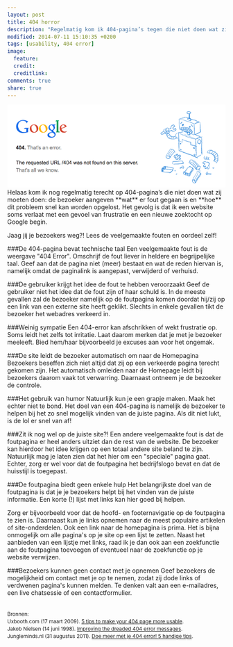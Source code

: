 ```yaml
---
layout: post
title: 404 horror
description: "Regelmatig kom ik 404-pagina’s tegen die niet doen wat zij moeten doen. Dit zijn de meest gemaakte fouten." 
modified: 2014-07-11 15:10:35 +0200
tags: [usability, 404 error]
image:
  feature: 
  credit: 
  creditlink: 
comments: true
share: true
---
```


<img src="../images/404-error.png" alt=" De 404 error pagina van Google" class="floatright">
Helaas kom ik nog regelmatig terecht op 404-pagina’s die niet doen wat
zij moeten doen: de bezoeker aangeven **wat** er fout gegaan is en
**hoe** dit probleem snel kan worden opgelost. Het gevolg is dat ik
een website soms verlaat met een gevoel van frustratie en een nieuwe zoektocht op Google begin. 

Jaag jij je bezoekers weg?! Lees de veelgemaakte fouten en oordeel
zelf!

###De 404-pagina bevat technische taal
Een veelgemaakte fout is de weergave "404
Error". Omschrijf de fout liever in heldere en begrijpelijke
taal. Geef aan dat de pagina niet (meer) bestaat en wat de reden hiervan is, namelijk omdat de paginalink is aangepast, verwijderd of verhuisd.

###De gebruiker krijgt het idee de fout te hebben veroorzaakt
Geef de gebruiker niet het idee dat de fout zijn of haar schuld
is. In de meeste gevallen zal de bezoeker namelijk op de foutpagina komen
doordat hij/zij op een link van een externe site heeft
geklikt. Slechts in enkele gevallen tikt de bezoeker het
webadres verkeerd in.

###Weinig sympatie
Een 404-error kan afschrikken of wekt frustratie op. Soms leidt het
zelfs tot irritatie. Laat daarom merken dat je met je bezoeker meeleeft. Bied
hem/haar bijvoorbeeld je excuses aan voor het ongemak. 

###De site leidt de bezoeker automatisch om naar de Homepagina
Bezoekers beseffen zich niet altijd dat zij op een verkeerde pagina
terecht gekomen zijn. Het automatisch omleiden naar de Homepage leidt bij bezoekers daarom vaak
tot verwarring. Daarnaast ontneem je de bezoeker de controle.

###Het gebruik van humor
Natuurlijk kun je een grapje maken. Maak het echter niet te bond. Het
doel van een 404-pagina is namelijk de bezoeker te helpen bij het zo
snel mogelijk vinden van de juiste pagina. Als dit niet lukt, is de
lol er snel van af!

###Zit ik nog wel op de juiste site?!
Een andere veelgemaakte fout is dat de foutpagina er heel anders
uitziet dan de rest van de website. De bezoeker kan hierdoor
het idee krijgen op een totaal andere site beland te zijn.
Natuurlijk mag je laten zien dat het hier om een "speciale" pagina
gaat. Echter, zorg er wel voor dat de foutpagina het bedrijfslogo bevat en dat de
huisstijl is toegepast.

###De foutpagina biedt geen enkele hulp
Het belangrijkste doel van de foutpagina is dat je je bezoekers
helpt bij het vinden van de juiste informatie. Een korte (!) lijst met
links kan hier goed bij helpen.

Zorg er bijvoorbeeld voor dat de hoofd- en footernavigatie op de foutpagina te
zien is. Daarnaast kun je links opnemen naar de meest populaire artikelen of site-onderdelen. Ook een link naar de homepagina is prima. 
Het is bijna onmogelijk om alle pagina's op je site op een lijst te zetten. Naast het aanbieden van een lijstje met links, raad ik je dan
ook aan een zoekfunctie aan de foutpagina toevoegen of eventueel naar de zoekfunctie op je website verwijzen.

###Bezoekers kunnen geen contact met je opnemen
Geef bezoekers de mogelijkheid om contact met je op te nemen, zodat
zij dode links of verdwenen pagina's kunnen melden. Te denken valt aan
een e-mailadres, een live chatsessie of een contactformulier.

<br>
<small>Bronnen:<br>
Uxbooth.com (17 maart 2009). <a href="http://www.uxbooth.com/articles/5-tips-to-make-your-404-page-more-usable/">5
tips to make your 404 page more usable</a>.<br>
Jakob Nielsen (14 juni 1998). <a href="http://www.nngroup.com/articles/improving-dreaded-404-error-message/">Improving
the dreaded 404 error messages</a>.<br>
Jungleminds.nl (31 augustus 2011). <a href="http://www.nngroup.com/articles/improving-dreaded-404-error-message/">Doe meer met je 404 error! 5
handige tips</a>.


